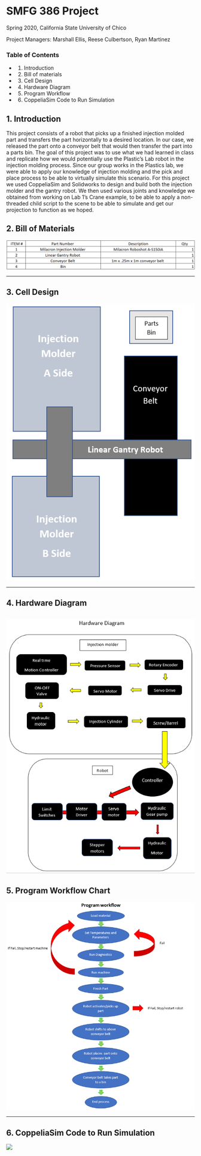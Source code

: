 # SMFG 386 Project

Spring 2020, California State University of Chico

Project Managers: Marshall Ellis, Reese Culbertson, Ryan Martinez 

### Table of Contents
- 1. Introduction
- 2. Bill of materials
- 3. Cell Design
- 4. Hardware Diagram
- 5. Program Workflow
- 6. CoppeliaSim Code to Run Simulation


## 1. Introduction
This project consists of a robot that picks up a finished injection molded part and transfers the part horizontally to a desired location. In our case, we released the part onto a conveyor belt that would then transfer the part into a parts bin. The goal of this project was to use what we had learned in class and replicate how we would potentially use the Plastic’s Lab robot in the injection molding process. Since our group works in the Plastics lab, we were able to apply our knowledge of injection molding and the pick and place process to be able to virtually simulate this scenario. For this project we used CoppeliaSim and Solidworks to design and build both the injection molder and the gantry robot. We then used various joints and knowledge we obtained from working on Lab 1’s Crane example, to be able to apply a non-threaded child script to the scene to be able to simulate and get our projection to function as we hoped. 

## 2. Bill of Materials

![](bompic.png)

----------------------------------------------------------------------------------
## 3. Cell Design

![](Cell_dsign.png)

-----------------------------------------------------------------------------------------------------
## 4. Hardware Diagram

![](hdwr_Diag.png) 
-----------------------------------------------------------------------------------------------------

## 5. Program Workflow Chart

![](Prog_Workflow.png)

--------------------------------------------------

## 6. CoppeliaSim Code to Run Simulation

![](Gifofsim.gif)
